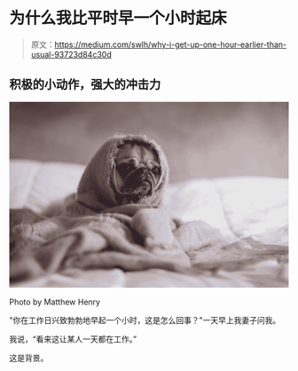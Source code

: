 # 为什么我比平时早一个小时起床

> 原文：<https://medium.com/swlh/why-i-get-up-one-hour-earlier-than-usual-93723d84c30d>

## 积极的小动作，强大的冲击力

![](img/4958b04d6ddde517ce9595596abbe869.png)

Photo by Matthew Henry

"你在工作日兴致勃勃地早起一个小时，这是怎么回事？"一天早上我妻子问我。

我说，“看来这让某人一天都在工作。”

这是背景。
